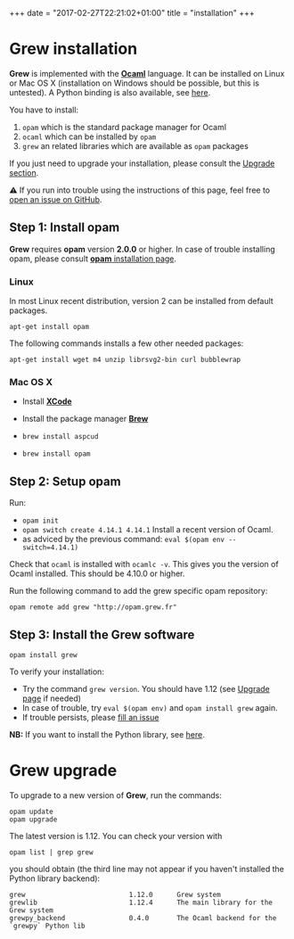 +++
date = "2017-02-27T22:21:02+01:00"
title = "installation"
+++

# Grew installation

**Grew** is implemented with the **[Ocaml](http://ocaml.org)** language.
It can be installed on Linux or Mac OS&nbsp;X (installation on Windows should be possible, but this is untested).
A Python binding is also available, see [here](../python).

You have to install:

 1. `opam` which is the standard package manager for Ocaml
 1. `ocaml` which can be installed by `opam`
 1. `grew` an related libraries which are available as `opam` packages

If you just need to upgrade your installation, please consult the [Upgrade section](./#grew-upgrade).

:warning: If you run into trouble using the instructions of this page, feel free to [open an issue on GitHub](https://github.com/grew-nlp/grew/issues/new).


## Step 1: Install opam


**Grew** requires **opam** version **2.0.0** or higher.
In case of trouble installing opam, please consult [**opam** installation page](https://opam.ocaml.org/doc/Install.html).


### Linux
In most Linux recent distribution, version 2 can be installed from default packages.

```
apt-get install opam
```

The following commands installs a few other needed packages:

```
apt-get install wget m4 unzip librsvg2-bin curl bubblewrap
```

### Mac OS&nbsp;X
  * Install **[XCode](https://developer.apple.com/xcode/)**
  * Install the package manager **[Brew](https://brew.sh/)**

  * `brew install aspcud`
  * `brew install opam`

## Step 2: Setup opam

Run: 
  * `opam init` 
  * `opam switch create 4.14.1 4.14.1` Install a recent version of Ocaml.
  * as adviced by the previous command: `eval $(opam env --switch=4.14.1)`

Check that `ocaml` is installed with `ocamlc -v`. This gives you the version of Ocaml installed.
This should be 4.10.0 or higher.

Run the following command to add the grew specific opam repository:
```
opam remote add grew "http://opam.grew.fr"
```

## Step 3: Install the Grew software


```
opam install grew
```

To verify your installation:

  * Try the command `grew version`. You should have 1.12 (see [Upgrade page](../upgrade) if needed)
  * In case of trouble, try `eval $(opam env)` and `opam install grew` again.
  * If trouble persists, please [fill an issue](https://github.com/grew-nlp/grew/issues/new)

**NB:** If you want to install the Python library, see [here](../python).

# Grew upgrade

To upgrade to a new version of **Grew**, run the commands:

```
opam update
opam upgrade
```

The latest version is 1.12. You can check your version with

```
opam list | grep grew
```

you should obtain (the third line may not appear if you haven't installed the Python library backend):

```
grew                          1.12.0      Grew system
grewlib                       1.12.4      The main library for the Grew system
grewpy_backend                0.4.0       The Ocaml backend for the `grewpy` Python lib
```

